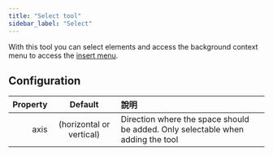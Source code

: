 ```yaml
---
title: "Select tool"
sidebar_label: "Select"
---
```



With this tool you can select elements and access the background context menu to access the [insert menu](../add).

## Configuration

| Property |         Default          | 說明                                                                              |
| --------:|:------------------------:|:------------------------------------------------------------------------------- |
|     axis | (horizontal or vertical) | Direction where the space should be added. Only selectable when adding the tool |
